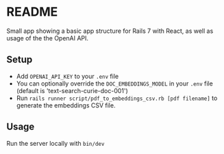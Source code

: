 # README

Small app showing a basic app structure for Rails 7 with React, as well as usage of the the OpenAI API.

## Setup

- Add `OPENAI_API_KEY` to your `.env` file
- You can optionally override the `DOC_EMBEDDINGS_MODEL` in your `.env` file (default is 'text-search-curie-doc-001') 
- Run `rails runner script/pdf_to_embeddings_csv.rb [pdf filename]` to generate the embeddings CSV file.

## Usage

Run the server locally with `bin/dev`
